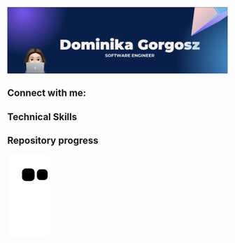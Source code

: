 <img src="https://github.com/domgor11/domgor11/blob/main/background_image.png" alt="my_banner" style="center">


<!--
**domgor11/domgor11** is a ✨ _special_ ✨ repository because its `README.md` (this file) appears on your GitHub profile.

Here are some ideas to get you started:

- 🔭 I’m currently working on ...
- 🌱 I’m currently learning ...
- 👯 I’m looking to collaborate on ...
- 🤔 I’m looking for help with ...
- 💬 Ask me about ...
- 📫 How to reach me: ...
- 😄 Pronouns: ...
- ⚡ Fun fact: ...
-->
## Connect with me:


## Technical Skills

## Repository progress
![snake gif](https://github.com/domgor11/domgor11/blob/output/github-contribution-grid-snake.svg)
